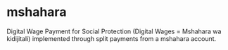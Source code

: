 # mshahara
Digital Wage Payment for Social Protection  (Digital Wages = Mshahara wa kidijitali) implemented through split payments from a mshahara account. 
